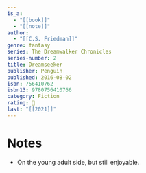 ```yaml
---
is_a:
  - "[[book]]"
  - "[[note]]"
author:
  - "[[C.S. Friedman]]"
genre: fantasy
series: The Dreamwalker Chronicles
series-number: 2
title: Dreamseeker
publisher: Penguin
published: 2016-08-02
isbn: 756410762
isbn13: 9780756410766
category: Fiction
rating: 🤞
last: "[[2021]]"
---
```

# Notes
- On the young adult side, but still enjoyable.
